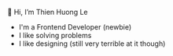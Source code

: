 👋 Hi, I’m Thien Huong Le

- I'm a Frontend Developer (newbie)
- I like solving problems
- I like designing (still very terrible at it though)
